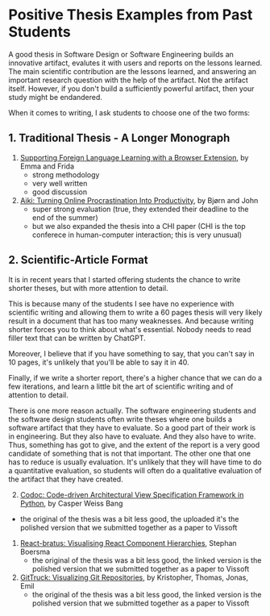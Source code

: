 # Positive Thesis Examples from Past Students

A good thesis in Software Design or Software Engineering builds an innovative artifact, evalutes it with users and reports on the lessons learned. The main scientific contribution are the lessons learned, and answering an important research question with the help of the artifact. Not the artifact itself. However, if you don't build a sufficiently powerful artifact, then your study might be endandered. 

When it comes to writing, I ask students to choose one of the two forms: 

## 1. Traditional Thesis - A Longer Monograph

1. [Supporting Foreign Language Learning with a Browser Extension](../docs/assets/reports/22-thesis-browser-extension.pdf), by Emma and Frida
	- strong methodology 
	- very well written
	- good discussion
2. [Aiki: Turning Online Procrastination Into Productivity](../docs/assets/reports/21-thesis-Aiki.pdf), by Bjørn and John
	- super strong evaluation (true, they extended their deadline to the end of the summer)
	- but we also expanded the thesis into a CHI paper (CHI is the top conferece in human-computer interaction; this is very unusual)


## 2. Scientific-Article Format

It is in recent years that I started offering students the chance to write shorter theses, but with more attention to detail. 

This is because many of the students I see have no experience with scientific writing and allowing them to write a 60 pages thesis will very likely result in a document that has too many weaknesses. And because writing shorter forces you to think about what's essential. Nobody needs to read filler text that can be written by ChatGPT. 

Moreover, I believe that if you have something to say, that you can't say in 10 pages, it's unlikely that you'll be able to say it in 40. 

Finally, if we write a shorter report, there's a higher chance that we can do a few iterations, and learn a little bit the art of scientific writing and of attention to detail. 

There is one more reason actually. The software engineering students and the software design students often write theses where one builds a software artifact that they have to evaluate. So a good part of their work is in engineering. But they also have to evaluate. And they also have to write. Thus, something has got to give, and the extent of the report is a very good candidate of something that is not that important. The other one that one has to reduce is usually evaluation. It's unlikely that they will have time to do a quantitative evaluation, so students will often do a qualitative evaluation of the artifact that they have created. 

2. [Codoc: Code-driven Architectural View Specification Framework in Python](https://pure.itu.dk/ws/files/86386665/21_CoDoc_VISSOFT.pdf), by Casper Weiss Bang 
- the original of the thesis was a bit less good, the uploaded it's the polished version that we submitted together as a paper to Vissoft 
1. [React-bratus: Visualising React Component Hierarchies](https://pure.itu.dk/ws/files/86386642/21_React_bratus_VISSOFT.pdf), Stephan Boersma
	- the original of the thesis was a bit less good, the linked version is the polished version that we submitted together as a paper to Vissoft 
2. [GitTruck: Visualizing Git Repositories](/docs/assets/papers/22-Git-Truck.pdf), by Kristopher, Thomas, Jonas, Emil
	- the original of the thesis was a bit less good, the linked version is the polished version that we submitted together as a paper to Vissoft 

